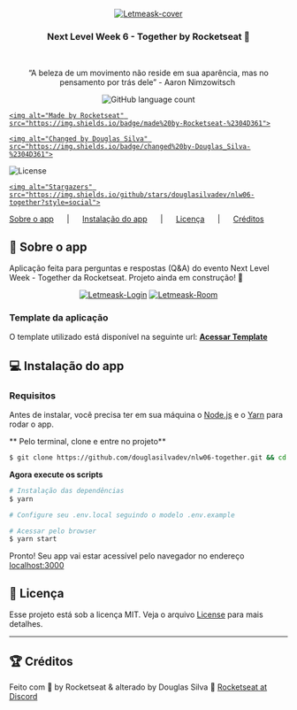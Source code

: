 <p align="center"><a href="https://ibb.co/0Qhg7TZ"><img src="https://i.ibb.co/vDZ7Fpm/Letmeask-cover.png" alt="Letmeask-cover" border="0" /></a></p>

<h3 align="center">
Next Level Week 6 - Together by Rocketseat 🚀
</h3>&nbsp; 

<p align="center">“A beleza de um movimento não reside em sua aparência, mas no pensamento por trás dele” - Aaron Nimzowitsch</blockquote>&nbsp; 

<p align="center">
  <img alt="GitHub language count" src="https://img.shields.io/github/languages/count/douglasilvadev/nlw06-together?color=%2304D361">

  <a href="https://rocketseat.com.br">

    <img alt="Made by Rocketseat" src="https://img.shields.io/badge/made%20by-Rocketseat-%2304D361">

  </a>

  <a href="https://www.linkedin.com/in/douglasilva/">

    <img alt="Changed by Douglas Silva" src="https://img.shields.io/badge/changed%20by-Douglas_Silva-%2304D361">

  </a>

  <img alt="License" src="https://img.shields.io/badge/license-MIT-%2304D361">

  <a href="https://github.com/douglasilvadev/nlw06-together/stargazers">

    <img alt="Stargazers" src="https://img.shields.io/github/stars/douglasilvadev/nlw06-together?style=social">

  </a>
</p>

<p align="center">
  
  <a href="#rocket-sobre-o-app">Sobre o app</a>&nbsp; &nbsp; &nbsp; |&nbsp; &nbsp; &nbsp; 
  <a href="#instalação-do-app">Instalação do app</a>&nbsp; &nbsp; &nbsp; |&nbsp; &nbsp; &nbsp; 
  <a href="#memo-licença">Licença</a>&nbsp; &nbsp; &nbsp; |&nbsp; &nbsp; &nbsp; 
  <a href="#trophy-créditos">Créditos</a>
</p>

## :rocket: Sobre o app

Aplicação feita para perguntas e respostas (Q&A) do evento Next Level Week - Together da Rocketseat. Projeto ainda em construção! 🚧

<p align="center"><a href="https://ibb.co/12cZ0t0"><img src="https://i.ibb.co/ggYyrLr/Letmeask-Login.png" alt="Letmeask-Login" border="0" /></a>
<a href="https://ibb.co/t42pFzY"><img src="https://i.ibb.co/rmp2N35/Letmeask-Room.png" alt="Letmeask-Room" border="0" /></a></p>

### Template da aplicação

O template utilizado está disponível na seguinte url: **[Acessar Template](https://github.com/rocketseat-education/nlw-06-reactjs)**

## :computer: Instalação do app

### Requisitos

Antes de instalar, você precisa ter em sua máquina o [Node.js](https://nodejs.org/en/download/) e o [Yarn](https://yarnpkg.com/) para rodar o app.

** Pelo terminal, clone e entre no projeto**

```bash
$ git clone https://github.com/douglasilvadev/nlw06-together.git && cd nlw06-together
```

**Agora execute os scripts**

```bash
# Instalação das dependências
$ yarn

# Configure seu .env.local seguindo o modelo .env.example

# Acessar pelo browser
$ yarn start
```

Pronto! Seu app vai estar acessível pelo navegador no endereço [localhost:3000](http://localhost:3000)

## :memo: Licença

Esse projeto está sob a licença MIT. Veja o arquivo [License](LICENSE) para mais detalhes.

---

## :trophy: Créditos

Feito com 💜 by Rocketseat & alterado by Douglas Silva 💪 [Rocketseat at Discord](https://discordapp.com/invite/gCRAFhc)
